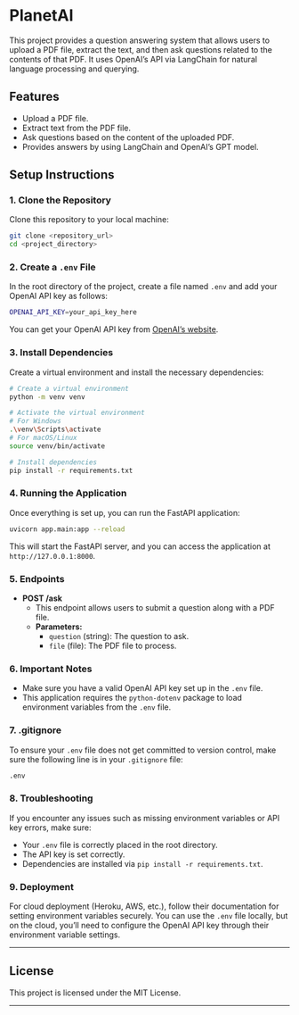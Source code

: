 # PlanetAI
 This project provides a question answering system that allows users to upload a PDF file, extract the text, and then ask questions related to the contents of that PDF. It uses OpenAI’s API via LangChain for natural language processing and querying.


## Features
- Upload a PDF file.
- Extract text from the PDF file.
- Ask questions based on the content of the uploaded PDF.
- Provides answers by using LangChain and OpenAI’s GPT model.

## Setup Instructions

### 1. Clone the Repository
Clone this repository to your local machine:

```bash
git clone <repository_url>
cd <project_directory>
```

### 2. Create a `.env` File
In the root directory of the project, create a file named `.env` and add your OpenAI API key as follows:

```bash
OPENAI_API_KEY=your_api_key_here
```

You can get your OpenAI API key from [OpenAI’s website](https://beta.openai.com/signup/).

### 3. Install Dependencies
Create a virtual environment and install the necessary dependencies:

```bash
# Create a virtual environment
python -m venv venv

# Activate the virtual environment
# For Windows
.\venv\Scripts\activate
# For macOS/Linux
source venv/bin/activate

# Install dependencies
pip install -r requirements.txt
```

### 4. Running the Application
Once everything is set up, you can run the FastAPI application:

```bash
uvicorn app.main:app --reload
```

This will start the FastAPI server, and you can access the application at `http://127.0.0.1:8000`.

### 5. Endpoints
- **POST /ask**
  - This endpoint allows users to submit a question along with a PDF file.
  - **Parameters:**
    - `question` (string): The question to ask.
    - `file` (file): The PDF file to process.

### 6. Important Notes
- Make sure you have a valid OpenAI API key set up in the `.env` file.
- This application requires the `python-dotenv` package to load environment variables from the `.env` file.

### 7. .gitignore
To ensure your `.env` file does not get committed to version control, make sure the following line is in your `.gitignore` file:

```bash
.env
```

### 8. Troubleshooting
If you encounter any issues such as missing environment variables or API key errors, make sure:
- Your `.env` file is correctly placed in the root directory.
- The API key is set correctly.
- Dependencies are installed via `pip install -r requirements.txt`.

### 9. Deployment
For cloud deployment (Heroku, AWS, etc.), follow their documentation for setting environment variables securely. You can use the `.env` file locally, but on the cloud, you’ll need to configure the OpenAI API key through their environment variable settings.

---

## License

This project is licensed under the MIT License.

---
